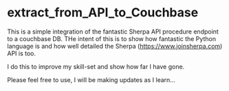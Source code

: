 # extract_from_API_to_Couchbase

This is a simple integration of the fantastic Sherpa API procedure endpoint to a couchbase DB. THe intent of this is to show how fantastic the Python language is and how well detailed the Sherpa (https://www.joinsherpa.com) API is too. 

I do this to improve my skill-set and show how far I have gone.

Please feel free to use, I will be making updates as I learn...
